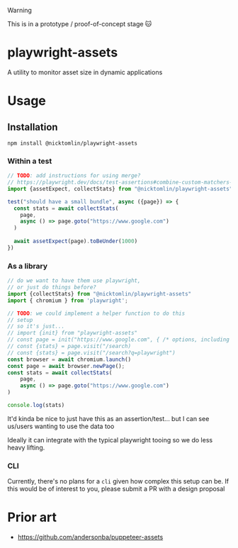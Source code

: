 > [!WARNING]  
> This is in a prototype / proof-of-concept stage 🐱

# playwright-assets
A utility to monitor asset size in dynamic applications

# Usage

## Installation

```
npm install @nicktomlin/playwright-assets
```

### Within a test

```typescript
// TODO: add instructions for using merge?
// https://playwright.dev/docs/test-assertions#combine-custom-matchers-from-multiple-modules
import {assetExpect, collectStats} from "@nicktomlin/playwright-assets"

test("should have a small bundle", async ({page}) => {
  const stats = await collectStats(
    page,
    async () => page.goto("https://www.google.com")
  )
  
  await assetExpect(page).toBeUnder(1000)
})
```

### As a library

```typescript
// do we want to have them use playwright, 
// or just do things before?
import {collectStats} from "@nicktomlin/playwright-assets"
import { chromium } from 'playwright';

// TODO: we could implement a helper function to do this
// setup
// so it's just... 
// import {init} from "playwright-assets"
// const page = init("https://www.google.com", { /* options, including a `setup` function that can just return a page */ })
// const {stats} = page.visit("/search)
// const {stats} = page.visit("/search?q=playwright")
const browser = await chromium.launch()
const page = await browser.newPage();
const stats = await collectStats(
    page,
    async () => page.goto("https://www.google.com")
)

console.log(stats)
```

It'd kinda be nice to just have this as an assertion/test... but I can see us/users wanting to use the data too

Ideally it can integrate with the typical playwright tooing so we do less heavy lifting.

### CLI

Currently, there's no plans for a `cli` given how complex this setup can be. If this would be of interest to you, please submit a PR with a design proposal


# Prior art

- https://github.com/andersonba/puppeteer-assets

